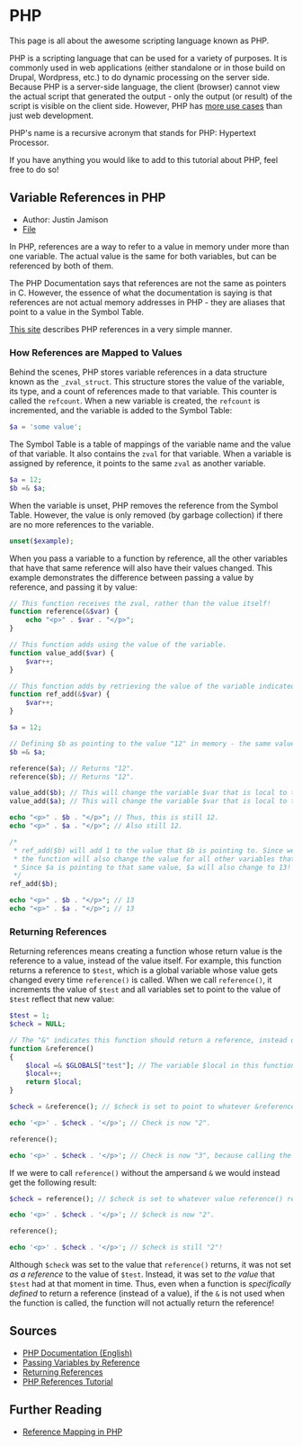 # PHP #
This page is all about the awesome scripting language known as PHP.

PHP is a scripting language that can be used for a variety of purposes. It is commonly used in web applications (either standalone or in those build on Drupal, Wordpress, etc.) to do dynamic processing on the server side. Because PHP is a server-side language, the client (browser) cannot view the actual script that generated the output - only the output (or result) of the script is visible on the client side. However, PHP has [more use cases](https://secure.php.net/manual/en/intro-whatcando.php) than just web development.

PHP's name is a recursive acronym that stands for PHP: Hypertext Processor.

If you have anything you would like to add to this tutorial about PHP, feel free to do so!

## Variable References in PHP ##

* Author: Justin Jamison
* [File](cyl_Justin.md)

In PHP, references are a way to refer to a value in memory under more than one variable. The actual value is the same for both variables, but can be referenced by both of them.

The PHP Documentation says that references are not the same as pointers in C. However, the essence of what the documentation is saying is that references are not actual memory addresses in PHP - they are aliases that point to a value in the Symbol Table.

[This site](http://code.stephenmorley.org/php/references-tutorial/) describes PHP references in a very simple manner.

### How References are Mapped to Values ###

Behind the scenes, PHP stores variable references in a data structure known as the `_zval_struct`. This structure stores the value of the variable, its type, and a count of references made to that variable. This counter is called the `refcount`. When a new variable is created, the `refcount` is incremented, and the variable is added to the Symbol Table:

```php
$a = 'some value';
```

The Symbol Table is a table of mappings of the variable name and the value of that variable. It also contains the `zval` for that variable. When a variable is assigned by reference, it points to the same `zval` as another variable.

```php
$a = 12;
$b =& $a;
```

When the variable is unset, PHP removes the reference from the Symbol Table. However, the value is only removed (by garbage collection) if there are no more references to the variable.

```php
unset($example);
```

When you pass a variable to a function by reference, all the other variables that have that same reference will also have their values changed. This example demonstrates the difference between passing a value by reference, and passing it by value:

```php
// This function receives the zval, rather than the value itself!
function reference(&$var) { 
	echo "<p>" . $var . "</p>"; 
}

// This function adds using the value of the variable.
function value_add($var) { 
	$var++;
}

// This function adds by retrieving the value of the variable indicated by the zval indicated by $var.
function ref_add(&$var) { 
	$var++;
}

$a = 12;

// Defining $b as pointing to the value "12" in memory - the same value as $a! Both variables point to the same memory object - they have the same zval.
$b =& $a;

reference($a); // Returns "12".
reference($b); // Returns "12".

value_add($b); // This will change the variable $var that is local to the function, but will not change $b! Only the value "12" was passed to the function.
value_add($a); // This will change the variable $var that is local to the function, but will not change $a! Only the value "12" was passed to the function.

echo "<p>" . $b . "</p>"; // Thus, this is still 12.
echo "<p>" . $a . "</p>"; // Also still 12.

/*
 * ref_add($b) will add 1 to the value that $b is pointing to. Since we are passing in the reference to the value "12" (rather than the actual value "12"),
 * the function will also change the value for all other variables that point to that value.
 * Since $a is pointing to that same value, $a will also change to 13!
 */
ref_add($b);

echo "<p>" . $b . "</p>"; // 13
echo "<p>" . $a . "</p>"; // 13
```

### Returning References ###
Returning references means creating a function whose return value is the reference to a value, instead of the value itself. For example, this function returns a reference to `$test`, which is a global variable whose value gets changed every time `reference()` is called. When we call `reference()`, it increments the value of `$test` and all variables set to point to the value of `$test` reflect that new value:

```php
$test = 1;
$check = NULL;

// The "&" indicates this function should return a reference, instead of a value.
function &reference()
{
    $local =& $GLOBALS["test"]; // The variable $local in this function references global variable $test.
    $local++;
    return $local;
}

$check = &reference(); // $check is set to point to whatever &reference() returns. &reference() returns the reference to global variable $test.

echo '<p>' . $check . '</p>'; // Check is now "2".

reference();

echo '<p>' . $check . '</p>'; // Check is now "3", because calling the function reference() again incremented $test's value.
```

If we were to call `reference()` without the ampersand `&` we would instead get the following result:

```php
$check = reference(); // $check is set to whatever value reference() returns. reference() returns "2".

echo '<p>' . $check . '</p>'; // $check is now "2".

reference();

echo '<p>' . $check . '</p>'; // $check is still "2"!
```

Although `$check` was set to the value that `reference()` returns, it was not set *as a reference* to the value of `$test`. Instead, it was set to *the value* that `$test` had at that moment in time. Thus, even when a function is *specifically defined* to return a reference (instead of a value), if the `&` is not used when the function is called, the function will not actually return the reference!

## Sources ##
 - [PHP Documentation (English)](https://secure.php.net/manual/en/)
 - [Passing Variables by Reference](http://php.net/manual/en/language.references.whatare.php)
 - [Returning References](http://php.net/manual/en/language.references.return.php)
 - [PHP References Tutorial](http://code.stephenmorley.org/php/references-tutorial/)

## Further Reading ##
 - [Reference Mapping in PHP](http://php.net/manual/en/language.references.unset.php#82955)